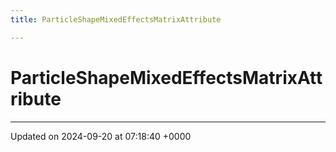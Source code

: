 ```yaml
---
title: ParticleShapeMixedEffectsMatrixAttribute

---
```


# ParticleShapeMixedEffectsMatrixAttribute





-------------------------------

Updated on 2024-09-20 at 07:18:40 +0000